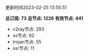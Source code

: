 更新时间2023-02-25 13:55:51

**总订阅: 73**
**总节点: 1226**
**有效节点: 441**
- v2ray节点: 293
- ss节点: 82
- trojan节点: 55
- ssr节点: 11
